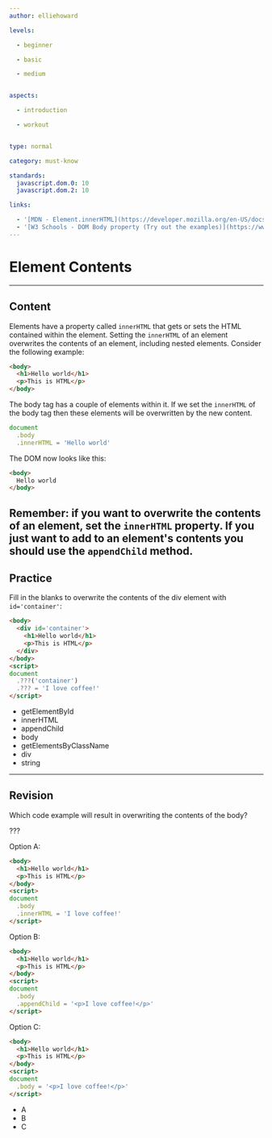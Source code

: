 ```yaml
---
author: elliehoward

levels:

  - beginner

  - basic

  - medium


aspects:

  - introduction

  - workout


type: normal

category: must-know

standards:
  javascript.dom.0: 10
  javascript.dom.2: 10

links:

  - '[MDN - Element.innerHTML](https://developer.mozilla.org/en-US/docs/Web/API/Element/innerHTML)'
  - '[W3 Schools - DOM Body property (Try out the examples)](https://www.w3schools.com/jsref/prop_doc_body.asp)'
---
```

# Element Contents
---
## Content

Elements have a property called `innerHTML` that gets or sets the HTML contained within the element. Setting the `innerHTML` of an element overwrites the contents of an element, including nested elements. Consider the following example:
```HTML
<body>
  <h1>Hello world</h1>
  <p>This is HTML</p>
</body>
```
The body tag has a couple of elements within it. If we set the `innerHTML` of the body tag then these elements will be overwritten by the new content.
```javascript
document
  .body
  .innerHTML = 'Hello world'
```
The DOM now looks like this:
```HTML
<body>
  Hello world
</body>
```

Remember: if you want to overwrite the contents of an element, set the `innerHTML` property. If you just want to add to an element's contents you should use the `appendChild` method.
---
## Practice

Fill in the blanks to overwrite the contents of the div element with `id='container'`:

```HTML
<body>
  <div id='container'>
    <h1>Hello world</h1>
    <p>This is HTML</p>
  </div>
</body>
<script>
document
  .???('container')
  .??? = 'I love coffee!'
</script>
```

* getElementById
* innerHTML
* appendChild
* body
* getElementsByClassName
* div
* string

---
## Revision

Which code example will result in overwriting the contents of the body?

???

Option A:
```HTML
<body>
  <h1>Hello world</h1>
  <p>This is HTML</p>
</body>
<script>
document
  .body
  .innerHTML = 'I love coffee!'
</script>
```

Option B:
```HTML
<body>
  <h1>Hello world</h1>
  <p>This is HTML</p>
</body>
<script>
document
  .body
  .appendChild = '<p>I love coffee!</p>'
</script>
```

Option C:
```HTML
<body>
  <h1>Hello world</h1>
  <p>This is HTML</p>
</body>
<script>
document
  .body = '<p>I love coffee!</p>'
</script>
```

* A
* B
* C
